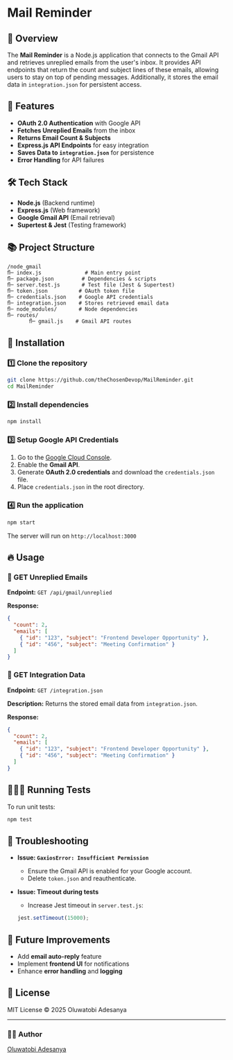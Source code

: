 # Mail Reminder

## 📌 Overview
The **Mail Reminder** is a Node.js application that connects to the Gmail API and retrieves unreplied emails from the user's inbox. It provides API endpoints that return the count and subject lines of these emails, allowing users to stay on top of pending messages. Additionally, it stores the email data in `integration.json` for persistent access.

## 🚀 Features
- **OAuth 2.0 Authentication** with Google API
- **Fetches Unreplied Emails** from the inbox
- **Returns Email Count & Subjects**
- **Express.js API Endpoints** for easy integration
- **Saves Data to `integration.json`** for persistence
- **Error Handling** for API failures

## 🛠️ Tech Stack
- **Node.js** (Backend runtime)
- **Express.js** (Web framework)
- **Google Gmail API** (Email retrieval)
- **Supertest & Jest** (Testing framework)

## 📚 Project Structure
```
/node_gmail
ﬂ─ index.js              # Main entry point
ﬂ─ package.json         # Dependencies & scripts
ﬂ─ server.test.js       # Test file (Jest & Supertest)
ﬂ─ token.json          # OAuth token file
ﬂ─ credentials.json    # Google API credentials
ﬂ─ integration.json    # Stores retrieved email data
ﬂ─ node_modules/       # Node dependencies
ﬂ─ routes/
       ﬂ─ gmail.js    # Gmail API routes
```

## 📎 Installation
### 1️⃣ Clone the repository
```sh
git clone https://github.com/theChosenDevop/MailReminder.git
cd MailReminder
```

### 2️⃣ Install dependencies
```sh
npm install
```

### 3️⃣ Setup Google API Credentials
1. Go to the [Google Cloud Console](https://console.cloud.google.com/).
2. Enable the **Gmail API**.
3. Generate **OAuth 2.0 credentials** and download the `credentials.json` file.
4. Place `credentials.json` in the root directory.

### 4️⃣ Run the application
```sh
npm start
```
The server will run on `http://localhost:3000`

## 🔥 Usage
### 📌 GET Unreplied Emails
**Endpoint:** `GET /api/gmail/unreplied`

**Response:**
```json
{
  "count": 2,
  "emails": [
    { "id": "123", "subject": "Frontend Developer Opportunity" },
    { "id": "456", "subject": "Meeting Confirmation" }
  ]
}
```

### 📌 GET Integration Data
**Endpoint:** `GET /integration.json`

**Description:**
Returns the stored email data from `integration.json`.

**Response:**
```json
{
  "count": 2,
  "emails": [
    { "id": "123", "subject": "Frontend Developer Opportunity" },
    { "id": "456", "subject": "Meeting Confirmation" }
  ]
}
```

## 🧖🏽‍♂️ Running Tests
To run unit tests:
```sh
npm test
```

## 🤖 Troubleshooting
- **Issue: `GaxiosError: Insufficient Permission`**
  - Ensure the Gmail API is enabled for your Google account.
  - Delete `token.json` and reauthenticate.

- **Issue: Timeout during tests**
  - Increase Jest timeout in `server.test.js`:
  ```js
  jest.setTimeout(15000);
  ```

## 🎯 Future Improvements
- Add **email auto-reply** feature
- Implement **frontend UI** for notifications
- Enhance **error handling** and **logging**

## 📝 License
MIT License © 2025 Oluwatobi Adesanya

---
### 👨‍💻 Author
[Oluwatobi Adesanya](https://github.com/thechosenDevop)

